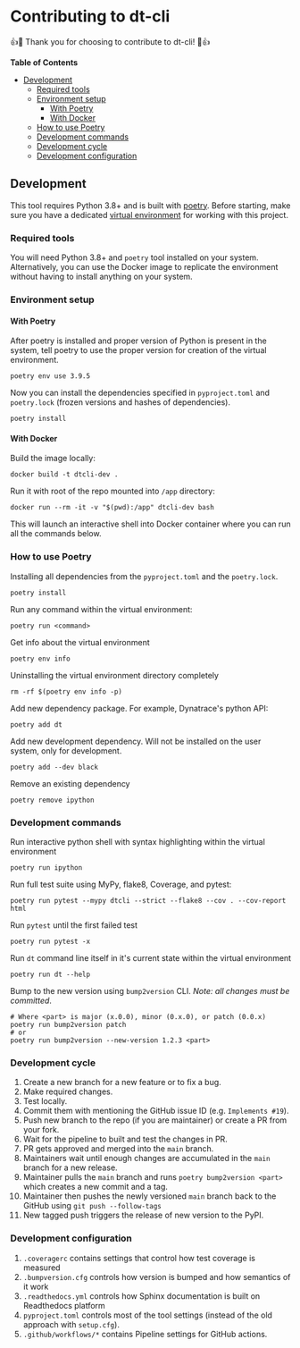 # Contributing to dt-cli

👍🎉 Thank you for choosing to contribute to dt-cli! 🎉👍

**Table of Contents**

* [Development](#development)
  * [Required tools](#required-tools)
  * [Environment setup](#environment-setup)
    * [With Poetry](#with-poetry)
    * [With Docker](#with-docker)
  * [How to use Poetry](#how-to-use-poetry)
  * [Development commands](#development-commands)
  * [Development cycle](#development-cycle)
  * [Development configuration](#development-configuration)

<a id="development"></a>
## Development

This tool requires Python 3.8+ and is built with [poetry](https://python-poetry.org/).
Before starting, make sure you have a dedicated [virtual environment](https://docs.python.org/3/library/venv.html)
for working with this project.

<a id="required-tools"></a>
### Required tools

You will need Python 3.8+ and `poetry` tool installed on your system.
Alternatively, you can use the Docker image to replicate the environment without having to install anything on your system.

<a id="environment-setup"></a>
### Environment setup

<a id="with-poetry"></a>
#### With Poetry

After poetry is installed and proper version of Python is present in the system,
tell poetry to use the proper version for creation of the virtual environment.

```shell
poetry env use 3.9.5
```

Now you can install the dependencies specified in `pyproject.toml` and `poetry.lock` (frozen versions and hashes of dependencies).

```shell
poetry install
```

<a id="with-docker"></a>
#### With Docker

Build the image locally:

```shell
docker build -t dtcli-dev .
```

Run it with root of the repo mounted into `/app` directory:

```shell
docker run --rm -it -v "$(pwd):/app" dtcli-dev bash
```

This will launch an interactive shell into Docker container where you can run all the commands below.

<a id="how-to-use-poetry"></a>
### How to use Poetry

Installing all dependencies from the `pyproject.toml` and the `poetry.lock`.

```shell
poetry install
```

Run any command within the virtual environment:

```shell
poetry run <command>
```

Get info about the virtual environment

```shell
poetry env info
```

Uninstalling the virtual environment directory completely

```shell
rm -rf $(poetry env info -p)
```

Add new dependency package. For example, Dynatrace's python API:

```shell
poetry add dt
```

Add new development dependency. Will not be installed on the user system, only for development.

```shell
poetry add --dev black
```

Remove an existing dependency

```shell
poetry remove ipython
```

<a id="development-commands"></a>
### Development commands

Run interactive python shell with syntax highlighting within the virtual environment

```shell
poetry run ipython
```

Run full test suite using MyPy, flake8, Coverage, and pytest:

```shell
poetry run pytest --mypy dtcli --strict --flake8 --cov . --cov-report html
```

Run `pytest` until the first failed test

```shell
poetry run pytest -x
```

Run `dt` command line itself in it's current state within the virtual environment

```shell
poetry run dt --help
```

Bump to the new version using `bump2version` CLI.
*Note: all changes must be committed*.

```shell
# Where <part> is major (x.0.0), minor (0.x.0), or patch (0.0.x)
poetry run bump2version patch
# or
poetry run bump2version --new-version 1.2.3 <part>
```

<a id="development-cycle"></a>
### Development cycle

1. Create a new branch for a new feature or to fix a bug.
1. Make required changes.
1. Test locally.
1. Commit them with mentioning the GitHub issue ID (e.g. `Implements #19`).
1. Push new branch to the repo (if you are maintainer) or create a PR from your fork.
1. Wait for the pipeline to built and test the changes in PR.
1. PR gets approved and merged into the `main` branch.
1. Maintainers wait until enough changes are accumulated in the `main` branch for a new release.
1. Maintainer pulls the `main` branch and runs `poetry bump2version <part>`
   which creates a new commit and a tag.
1. Maintainer then pushes the newly versioned `main` branch back to the GitHub using `git push --follow-tags`
1. New tagged push triggers the release of new version to the PyPI.

<a id="development-configuration"></a>
### Development configuration

1. `.coveragerc` contains settings that control how test coverage is measured
1. `.bumpversion.cfg` controls how version is bumped and how semantics of it work
1. `.readthedocs.yml` controls how Sphinx documentation is built on Readthedocs platform
1. `pyproject.toml` controls most of the tool settings (instead of the old approach with `setup.cfg`).
1. `.github/workflows/*` contains Pipeline settings for GitHub actions.
